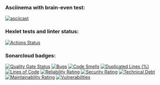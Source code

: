 ### Asciinema with brain-even test:
[![asciicast](https://asciinema.org/a/weKhsuYPrOLGO8hWIaZ1MOABk.svg)](https://asciinema.org/a/weKhsuYPrOLGO8hWIaZ1MOABk)
### Hexlet tests and linter status:
[![Actions Status](https://github.com/mendax1337/php-project-45/actions/workflows/hexlet-check.yml/badge.svg)](https://github.com/mendax1337/php-project-45/actions)
### Sonarcloud badges:
[![Quality Gate Status](https://sonarcloud.io/api/project_badges/measure?project=mendax1337_php-project-45&metric=alert_status)](https://sonarcloud.io/summary/new_code?id=mendax1337_php-project-45)
[![Bugs](https://sonarcloud.io/api/project_badges/measure?project=mendax1337_php-project-45&metric=bugs)](https://sonarcloud.io/summary/new_code?id=mendax1337_php-project-45)
[![Code Smells](https://sonarcloud.io/api/project_badges/measure?project=mendax1337_php-project-45&metric=code_smells)](https://sonarcloud.io/summary/new_code?id=mendax1337_php-project-45)
[![Duplicated Lines (%)](https://sonarcloud.io/api/project_badges/measure?project=mendax1337_php-project-45&metric=duplicated_lines_density)](https://sonarcloud.io/summary/new_code?id=mendax1337_php-project-45)
[![Lines of Code](https://sonarcloud.io/api/project_badges/measure?project=mendax1337_php-project-45&metric=ncloc)](https://sonarcloud.io/summary/new_code?id=mendax1337_php-project-45)
[![Reliability Rating](https://sonarcloud.io/api/project_badges/measure?project=mendax1337_php-project-45&metric=reliability_rating)](https://sonarcloud.io/summary/new_code?id=mendax1337_php-project-45)
[![Security Rating](https://sonarcloud.io/api/project_badges/measure?project=mendax1337_php-project-45&metric=security_rating)](https://sonarcloud.io/summary/new_code?id=mendax1337_php-project-45)
[![Technical Debt](https://sonarcloud.io/api/project_badges/measure?project=mendax1337_php-project-45&metric=sqale_index)](https://sonarcloud.io/summary/new_code?id=mendax1337_php-project-45)
[![Maintainability Rating](https://sonarcloud.io/api/project_badges/measure?project=mendax1337_php-project-45&metric=sqale_rating)](https://sonarcloud.io/summary/new_code?id=mendax1337_php-project-45)
[![Vulnerabilities](https://sonarcloud.io/api/project_badges/measure?project=mendax1337_php-project-45&metric=vulnerabilities)](https://sonarcloud.io/summary/new_code?id=mendax1337_php-project-45)
